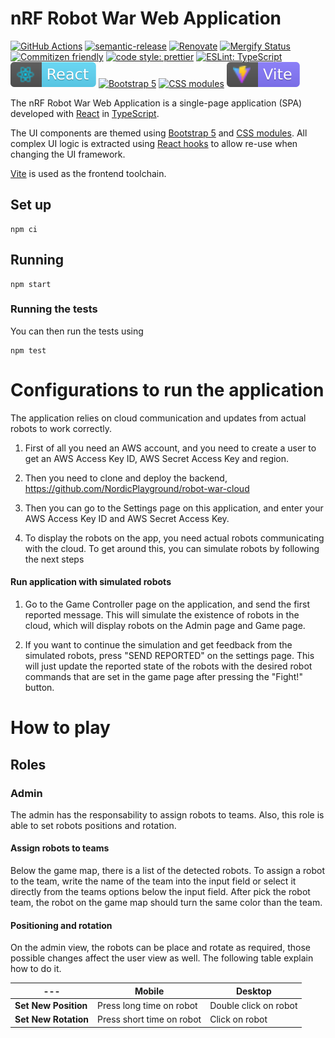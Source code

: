 # nRF Robot War Web Application

[![GitHub Actions](https://github.com/NordicPlayground/robot-war-app/workflows/Test%20and%20Release/badge.svg)](https://github.com/NordicPlayground/robot-war-app/actions)
[![semantic-release](https://img.shields.io/badge/%20%20%F0%9F%93%A6%F0%9F%9A%80-semantic--release-e10079.svg)](https://github.com/semantic-release/semantic-release)
[![Renovate](https://img.shields.io/badge/renovate-enabled-brightgreen.svg)](https://renovatebot.com)
[![Mergify Status](https://img.shields.io/endpoint.svg?url=https://api.mergify.com/v1/badges/NordicPlayground/robot-war-app)](https://mergify.io)
[![Commitizen friendly](https://img.shields.io/badge/commitizen-friendly-brightgreen.svg)](http://commitizen.github.io/cz-cli/)
[![code style: prettier](https://img.shields.io/badge/code_style-prettier-ff69b4.svg)](https://github.com/prettier/prettier/)
[![ESLint: TypeScript](https://img.shields.io/badge/ESLint-TypeScript-blue.svg)](https://github.com/typescript-eslint/typescript-eslint)
[![React](https://github.com/aleen42/badges/raw/master/src/react.svg)](https://reactjs.org/)
[![Bootstrap 5](https://img.shields.io/badge/Bootstrap-5-ffffff?labelColor=7952b3)](https://getbootstrap.com/docs/5.0/)
[![CSS modules](https://img.shields.io/badge/CSS-modules-yellow)](https://github.com/css-modules/css-modules)
[![Vite](https://github.com/aleen42/badges/raw/master/src/vitejs.svg)](https://vitejs.dev/)

The nRF Robot War Web Application is a single-page application (SPA) developed
with [React](https://reactjs.org/) in
[TypeScript](https://www.typescriptlang.org/).

The UI components are themed using
[Bootstrap 5](https://getbootstrap.com/docs/5.0/) and
[CSS modules](https://github.com/css-modules/css-modules). All complex UI logic
is extracted using [React hooks](https://reactjs.org/docs/hooks-custom.html) to
allow re-use when changing the UI framework.

[Vite](https://vitejs.dev/) is used as the frontend toolchain.

## Set up

    npm ci

## Running

    npm start

### Running the tests

You can then run the tests using

    npm test

# Configurations to run the application

The application relies on cloud communication and updates from actual robots to
work correctly.

1. First of all you need an AWS account, and you need to create a user to get an
   AWS Access Key ID, AWS Secret Access Key and region.

2. Then you need to clone and deploy the backend,
   https://github.com/NordicPlayground/robot-war-cloud

3. Then you can go to the Settings page on this application, and enter your AWS
   Access Key ID and AWS Secret Access Key.

4. To display the robots on the app, you need actual robots communicating with
   the cloud. To get around this, you can simulate robots by following the next
   steps

#### Run application with simulated robots

1. Go to the Game Controller page on the application, and send the first
   reported message. This will simulate the existence of robots in the cloud,
   which will display robots on the Admin page and Game page.

2. If you want to continue the simulation and get feedback from the simulated
   robots, press "SEND REPORTED" on the settings page. This will just update the
   reported state of the robots with the desired robot commands that are set in
   the game page after pressing the "Fight!" button.

# How to play

## Roles

### Admin

The admin has the responsability to assign robots to teams. Also, this role is
able to set robots positions and rotation.

#### Assign robots to teams

Below the game map, there is a list of the detected robots. To assign a robot to
the team, write the name of the team into the input field or select it directly
from the teams options below the input field. After pick the robot team, the
robot on the game map should turn the same color than the team.

#### Positioning and rotation

On the admin view, the robots can be place and rotate as required, those
possible changes affect the user view as well. The following table explain how
to do it.

| ---                  | Mobile                    | Desktop               |
| -------------------- | ------------------------- | --------------------- |
| **Set New Position** | Press long time on robot  | Double click on robot |
| **Set New Rotation** | Press short time on robot | Click on robot        |
